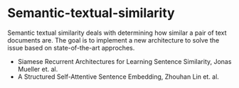 # Semantic-textual-similarity
Semantic textual similarity deals with determining how similar a pair of text documents are. 
The goal is to implement a new architecture to solve the issue based on state-of-the-art approches.

- Siamese Recurrent Architectures for Learning Sentence Similarity, Jonas Mueller et. al.
- A Structured Self-Attentive Sentence Embedding, Zhouhan Lin et. al.
